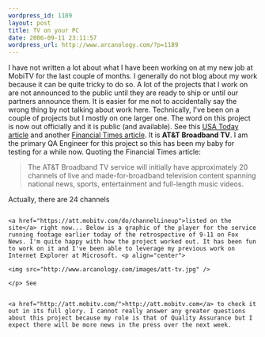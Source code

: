 ```yaml
--- 
wordpress_id: 1189
layout: post
title: TV on your PC
date: 2006-09-11 23:11:57
wordpress_url: http://www.arcanology.com/?p=1189
---
```

I have not written a lot about what I have been working on at my new job at MobiTV for the last couple of months. I generally do not blog about my work because it can be quite tricky to do so. A lot of the projects that I work on are not announced to the public until they are ready to ship or until our partners announce them. It is easier for me not to accidentally say the wrong thing by not talking about work here. Technically, I've been on a couple of projects but I mostly on one larger one. The word on this project is now out officially and it is public (and available). See this <a href="http://www.usatoday.com/tech/products/services/2006-09-11-att-streaming-tv_x.htm">USA Today article</a> and another <a href="http://www.ft.com/cms/s/647b2590-41ec-11db-b4ab-0000779e2340.html">Financial Times article</a>. It is <strong>AT&T Broadband TV</strong>. I am the primary QA Engineer for this project so this has been my baby for testing for a while now. Quoting the Financial Times article: <blockquote>
                                                                                                                                                                                                                                                                                                                                                                                                                                                                                                                                                                                                                                                                                                                                                                                                                          The AT&T Broadband TV service will initially have approximately 20 channels of live and made-for-broadband television content spanning national news, sports, entertainment and full-length music videos.
                                                                                                                                                                                                                                                                                                                                                                                                                                                                                                                                                                                                                                                                                                                                                                                                                        </blockquote> Actually, there are 24 channels 
                                                                                                                                                                                                                                                                                                                                                                                                                                                                                                                                                                                                                                                                                                                                                                                                                        
                                                                                                                                                                                                                                                                                                                                                                                                                                                                                                                                                                                                                                                                                                                                                                                                                        <a href="https://att.mobitv.com/do/channelLineup">listed on the site</a> right now... Below is a graphic of the player for the service running footage earlier today of the retrospective of 9-11 on Fox News. I'm quite happy with how the project worked out. It has been fun to work on it and I've been able to leverage my previous work on Internet Explorer at Microsoft. <p align="center">
                                                                                                                                                                                                                                                                                                                                                                                                                                                                                                                                                                                                                                                                                                                                                                                                                          <img src="http://www.arcanology.com/images/att-tv.jpg" />
                                                                                                                                                                                                                                                                                                                                                                                                                                                                                                                                                                                                                                                                                                                                                                                                                        </p> See 
                                                                                                                                                                                                                                                                                                                                                                                                                                                                                                                                                                                                                                                                                                                                                                                                                        
                                                                                                                                                                                                                                                                                                                                                                                                                                                                                                                                                                                                                                                                                                                                                                                                                        <a href="http://att.mobitv.com/">http://att.mobitv.com</a> to check it out in its full glory. I cannot really answer any greater questions about this project because my role is that of Quality Assurance but I expect there will be more news in the press over the next week.